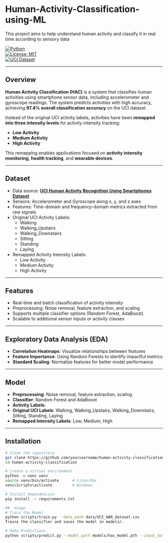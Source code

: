 # Human-Activity-Classification-using-ML
This project aims to help understand human activity and classify it in real time according to sensory data


[![Python](https://img.shields.io/badge/python-3.11-blue)](https://www.python.org/)  
[![License: MIT](https://img.shields.io/badge/License-MIT-green)](LICENSE)  
[![UCI Dataset](https://img.shields.io/badge/Dataset-UCI-blueviolet)](https://archive.ics.uci.edu/ml/datasets/human+activity+recognition+using+smartphones)

---

## Overview
**Human Activity Classification (HAC)** is a system that classifies human activities using smartphone sensor data, including accelerometer and gyroscope readings.
The system predicts activities with high accuracy, achieving **97.4% overall classification accuracy** on the UCI dataset.


Instead of the original UCI activity labels, activities have been **remapped into three intensity levels** for activity intensity tracking:  

- **Low Activity**  
- **Medium Activity**  
- **High Activity**  

This remapping enables applications focused on **activity intensity monitoring**, **health tracking**, and **wearable devices**.

---

## Dataset
- Data source: **[UCI Human Activity Recognition Using Smartphones Dataset](https://archive.ics.uci.edu/ml/datasets/human+activity+recognition+using+smartphones)**  
- Sensors: Accelerometer and Gyroscope along x, y, and z axes  
- Features: Time-domain and frequency-domain metrics extracted from raw signals  
- Original UCI Activity Labels:  
  - Walking  
  - Walking_Upstairs  
  - Walking_Downstairs  
  - Sitting  
  - Standing  
  - Laying  
- Remapped Activity Intensity Labels:  
  - Low Activity  
  - Medium Activity  
  - High Activity  

---

## Features
- Real-time and batch classification of activity intensity  
- Preprocessing: Noise removal, feature extraction, and scaling  
- Supports multiple classifier options (Random Forest, AdaBoost)  
- Scalable to additional sensor inputs or activity classes  

---
## Exploratory Data Analysis (EDA)
- **Correlation Heatmaps**: Visualize relationships between features
- **Feature Importance**: Using Random Forests to identify impactful metrics
- **Standard Scaling**: Normalize features for better model performance
---
## Model
- **Preprocessing**: Noise removal, feature extraction, scaling
- **Classifier**: Random Forest and AdaBoost
- **Activity Labels**:
- **Original UCI Labels**: Walking, Walking_Upstairs, Walking_Downstairs, Sitting, Standing, Laying
- **Remapped Intensity Labels**: Low, Medium, High
---
## Installation
```bash
# Clone the repository
git clone https://github.com/yourusername/human-activity-classification.git
cd human-activity-classification

# Create a virtual environment
python -m venv venv
source venv/bin/activate      # Linux/Mac
venv\Scripts\activate         # Windows

# Install dependencies
pip install -r requirements.txt

##  Usage
# Train the Model
python scripts/train.py --data_path data/UCI_HAR_dataset.csv
Trains the classifier and saves the model in models/.

# Make Predictions
python scripts/predict.py --model_path models/hac_model.pth --input_data data/test_data.csv
